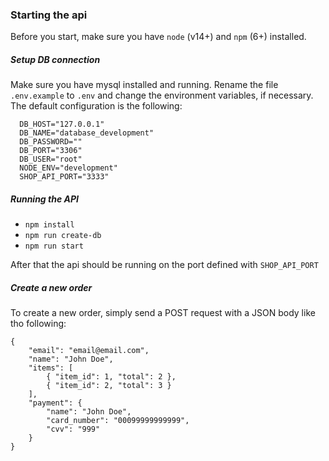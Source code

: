 ### Starting the api

Before you start, make sure you have `node` (v14+) and `npm` (6+) installed. 

##### Setup DB connection
Make sure you have mysql installed and running.
Rename the file `.env.example` to `.env` and change the environment variables, if necessary. The default configuration is the following:
```
  DB_HOST="127.0.0.1"
  DB_NAME="database_development"
  DB_PASSWORD=""
  DB_PORT="3306"
  DB_USER="root"
  NODE_ENV="development"
  SHOP_API_PORT="3333"
```

##### Running the API
- `npm install`
- `npm run create-db`
- `npm run start`

After that the api should be running on the port defined with `SHOP_API_PORT`

##### Create a new order
To create a new order, simply send a POST request with a JSON body like tho following:

```
{
    "email": "email@email.com",
    "name": "John Doe",
    "items": [
        { "item_id": 1, "total": 2 },
        { "item_id": 2, "total": 3 }
    ],
    "payment": {
        "name": "John Doe",
        "card_number": "00099999999999",
        "cvv": "999"
    }
}
```